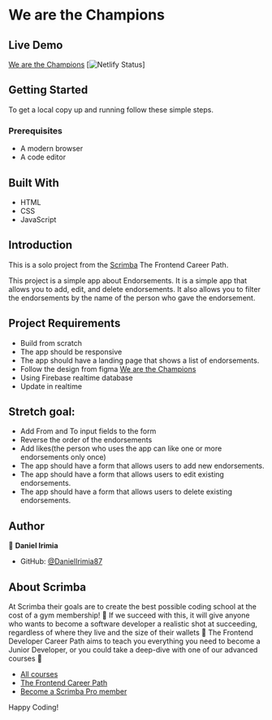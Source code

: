 # We are the Champions


## Live Demo
[We are the Champions](https://we-are-the-champions-1.web.app/)
[![Netlify Status]()]

## Getting Started
To get a local copy up and running follow these simple steps.
### Prerequisites
- A modern browser
- A code editor


## Built With
- HTML
- CSS
- JavaScript

## Introduction

This is a solo project from the [Scrimba](https://scrimba.com/learn/frontend) The Frontend Career Path.

This project is a simple app about Endorsements. It is a simple app that allows you to add, edit, and delete endorsements. It also allows you to filter the endorsements by the name of the person who gave the endorsement.


## Project Requirements
- Build from scratch
- The app should be responsive
- The app should have a landing page that shows a list of endorsements.
- Follow the design from figma [We are the Champions](https://www.figma.com/file/SgWlM7qkqTQa7fiGEcLKew/We-are-the-Champions?node-id=0%3A1&mode=dev)
- Using Firebase realtime database
- Update in realtime

## Stretch goal:
- Add From and To input fields to the form
- Reverse the order of the endorsements
- Add likes(the person who uses the app can like one or more endorsements only once)
- The app should have a form that allows users to add new endorsements.
- The app should have a form that allows users to edit existing endorsements.
- The app should have a form that allows users to delete existing endorsements.

## Author
👤 **Daniel Irimia**
- GitHub: [@DanielIrimia87](https://github.com/DanielIrimia87)

## About Scrimba

At Scrimba their goals are to create the best possible coding school at the cost of a gym membership! 💜
If we succeed with this, it will give anyone who wants to become a software developer a realistic shot at succeeding, regardless of where they live and the size of their wallets 🎉
The Frontend Developer Career Path aims to teach you everything you need to become a Junior Developer, or you could take a deep-dive with one of our advanced courses 🚀

- [All courses](https://scrimba.com/allcourses)
- [The Frontend Career Path](https://scrimba.com/learn/frontend)
- [Become a Scrimba Pro member](https://scrimba.com/pricing)

Happy Coding!
